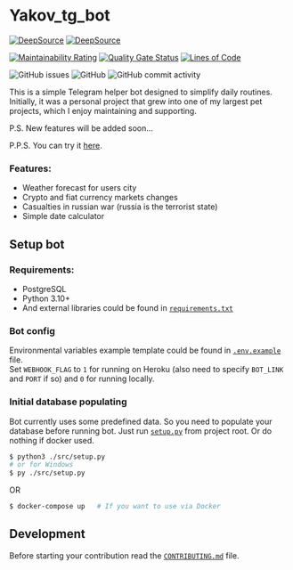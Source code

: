 # Yakov_tg_bot

[![DeepSource](https://deepsource.io/gh/Oleh-Papka/Yakov_tg_bot.svg/?label=active+issues&show_trend=true&token=OIiAWpkSJ_AG7k9ijIN_n4Os)](https://deepsource.io/gh/Oleh-Papka/Yakov_tg_bot/?ref=repository-badge)
[![DeepSource](https://deepsource.io/gh/Oleh-Papka/Yakov_tg_bot.svg/?label=resolved+issues&show_trend=true&token=OIiAWpkSJ_AG7k9ijIN_n4Os)](https://deepsource.io/gh/Oleh-Papka/Yakov_tg_bot/?ref=repository-badge)


[![Maintainability Rating](https://sonarcloud.io/api/project_badges/measure?project=Oleh-Papka_Yakov_tg_bot&metric=sqale_rating)](https://sonarcloud.io/summary/new_code?id=Oleh-Papka_Yakov_tg_bot)
[![Quality Gate Status](https://sonarcloud.io/api/project_badges/measure?project=Oleh-Papka_Yakov_tg_bot&metric=alert_status)](https://sonarcloud.io/summary/new_code?id=Oleh-Papka_Yakov_tg_bot)
[![Lines of Code](https://sonarcloud.io/api/project_badges/measure?project=Oleh-Papka_Yakov_tg_bot&metric=ncloc)](https://sonarcloud.io/summary/new_code?id=Oleh-Papka_Yakov_tg_bot)


![GitHub issues](https://img.shields.io/github/issues/Oleh-Papka/Yakov_tg_bot?logo=GitHub)
![GitHub](https://img.shields.io/github/license/Oleh-Papka/Yakov_tg_bot?logo=GitHub)
![GitHub commit activity](https://img.shields.io/github/commit-activity/m/Oleh-Papka/Yakov_tg_bot?logo=GitHub)


This is a simple Telegram helper bot designed to simplify daily routines.
Initially, it was a personal project that grew into one of my largest pet projects,
which I enjoy maintaining and supporting.

P.S. New features will be added soon...

P.P.S. You can try it [here](https://t.me/Yakov_the_bot).

### Features:
- Weather forecast for users city
- Crypto and fiat currency markets changes
- Casualties in russian war (russia is the terrorist state)
- Simple date calculator

## Setup bot

### Requirements:

- PostgreSQL
- Python 3.10+
- And external libraries could be found in [`requirements.txt`](./requirements.txt)

### Bot config

Environmental variables example template could be found in [`.env.example`](./.env.example) file.  
Set `WEBHOOK_FLAG` to `1` for running on Heroku (also need to specify `BOT_LINK` and `PORT` if so) and `0` for running
locally.

### Initial database populating

Bot currently uses some predefined data. So you need to populate your database before
running bot. Just run [`setup.py`](./src/setup.py) from project root. Or do nothing if docker used.

```bash
$ python3 ./src/setup.py
# or for Windows  
$ py ./src/setup.py
```

OR

```bash
$ docker-compose up   # If you want to use via Docker 
```

## Development

Before starting your contribution read the [`CONTRIBUTING.md`](./CONTRIBUTING.md) file.
